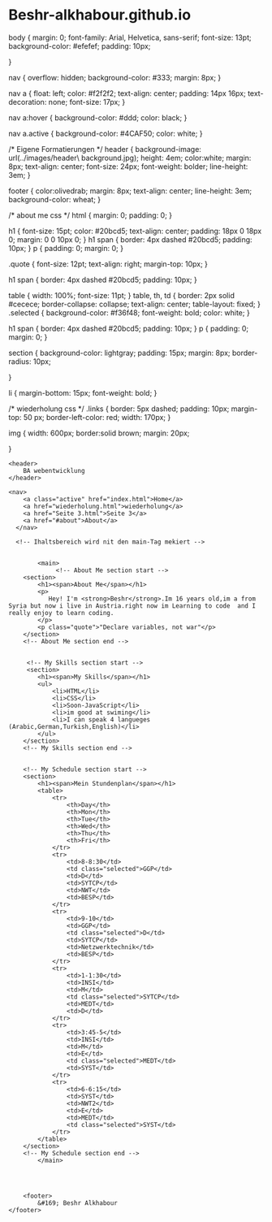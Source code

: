 # Beshr-alkhabour.github.io
<!DOCTYPE html>
<html lang="en">
<head>
    <meta charset="UTF-8">
    <meta name="viewport" content="width=device-width, initial-scale=1.0">
    <title>Document</title>
    <link rel="stylesheet" href="../css/stylesheet.css">
    
   body {
    margin: 0;
    font-family: Arial, Helvetica, sans-serif;
     font-size: 13pt;
     background-color: #efefef;
    padding: 10px;
    

  }
  
  nav {
    overflow: hidden;
    background-color: #333;
    margin: 8px;
  }
  
  nav a {
    float: left;
    color: #f2f2f2;
    text-align: center;
    padding: 14px 16px;
    text-decoration: none;
    font-size: 17px;
  }
  
  nav a:hover {
    background-color: #ddd;
    color: black;
  }
  
  nav a.active {
    background-color: #4CAF50;
    color: white;
  }

  /* Eigene Formatierungen */
  header {
      background-image: url(../images/header\ background.jpg);
      height: 4em;
      color:white;
      margin: 8px;
      text-align: center;
      font-size: 24px;
      font-weight: bolder;
      line-height: 3em;
  }



  footer {
    color:olivedrab;
    margin: 8px;
    text-align: center;
    line-height: 3em;
    background-color: wheat;
}


/* about me css */
html {
    margin: 0;
    padding: 0;
}

h1 {
    font-size: 15pt;
    color: #20bcd5;
    text-align: center;
    padding: 18px 0 18px 0;
    margin: 0 0 10px 0;
}
h1 span {
    border: 4px dashed #20bcd5;
    padding: 10px;
}
p {
    padding: 0;
    margin: 0;
}

.quote {
    font-size: 12pt;
    text-align: right;
    margin-top: 10px;
}



h1 span {
    border: 4px dashed #20bcd5;
    padding: 10px;
}



table {
    width: 100%;
    font-size: 11pt;
}
table, th, td {
    border: 2px solid #cecece;
    border-collapse: collapse;
    text-align: center;
    table-layout: fixed;
}
.selected {
    background-color: #f36f48;
    font-weight: bold;
    color: white;
}



h1 span {
    border: 4px dashed #20bcd5;
    padding: 10px;
}
p {
    padding: 0;
    margin: 0;
}

section {
    background-color: lightgray;
    padding: 15px;
    margin: 8px;
    border-radius: 10px;
  
}

li {
    margin-bottom: 15px;
    font-weight: bold;
}

/* wiederholung css */
.links {
    border: 5px dashed;
    padding: 10px;
    margin-top: 50 px;
    border-left-color: red;
    width: 170px;
}

img {
     width: 600px;
     border:solid brown;
     margin: 20px;
     
}


</head>
<body>

    <header>
        BA webentwicklung
    </header>

    <nav>
        <a class="active" href="index.html">Home</a>
        <a href="wiederholung.html">wiederholung</a>
        <a href="Seite 3.html">Seite 3</a>
        <a href="#about">About</a>
      </nav>

      <!-- Ihaltsbereich wird nit den main-Tag mekiert -->


            <main>
                 <!-- About Me section start -->
        <section>
            <h1><span>About Me</span></h1>
            <p>
               Hey! I'm <strong>Beshr</strong>.Im 16 years old,im a from Syria but now i live in Austria.right now im Learning to code  and I really enjoy to learn coding.
            </p>
            <p class="quote">"Declare variables, not war"</p>
        </section>
        <!-- About Me section end -->


         <!-- My Skills section start -->
         <section>
            <h1><span>My Skills</span></h1>
            <ul>
                <li>HTML</li>
                <li>CSS</li>
                <li>Soon-JavaScript</li>
                <li>im good at swiming</li>
                <li>I can speak 4 langueges (Arabic,German,Turkish,English)</li>
            </ul>
        </section>
        <!-- My Skills section end -->


        <!-- My Schedule section start -->
        <section>
            <h1><span>Mein Stundenplan</span></h1>
            <table>
                <tr>
                    <th>Day</th>
                    <th>Mon</th>
                    <th>Tue</th>
                    <th>Wed</th>
                    <th>Thu</th>
                    <th>Fri</th>
                </tr>
                <tr>
                    <td>8-8:30</td>
                    <td class="selected">GGP</td>
                    <td>D</td>
                    <td>SYTCP</td>
                    <td>NWT</td>
                    <td>BESP</td>
                </tr>
                <tr>
                    <td>9-10</td>
                    <td>GGP</td>
                    <td class="selected">D</td>
                    <td>SYTCP</td>
                    <td>Netzwerktechnik</td>
                    <td>BESP</td>
                </tr>
                <tr>
                    <td>1-1:30</td>
                    <td>INSI</td>
                    <td>M</td>
                    <td class="selected">SYTCP</td>
                    <td>MEDT</td>
                    <td>D</td>
                </tr>
                <tr>
                    <td>3:45-5</td>
                    <td>INSI</td>
                    <td>M</td>
                    <td>E</td>
                    <td class="selected">MEDT</td>
                    <td>SYST</td>
                </tr>
                <tr>
                    <td>6-6:15</td>
                    <td>SYST</td>
                    <td>NWT2</td>
                    <td>E</td>
                    <td>MEDT</td>
                    <td class="selected">SYST</td>
                </tr>
            </table>
        </section>
        <!-- My Schedule section end -->
            </main>




        <footer>
            &#169; Beshr Alkhabour
    </footer>   
</body>
</html>
